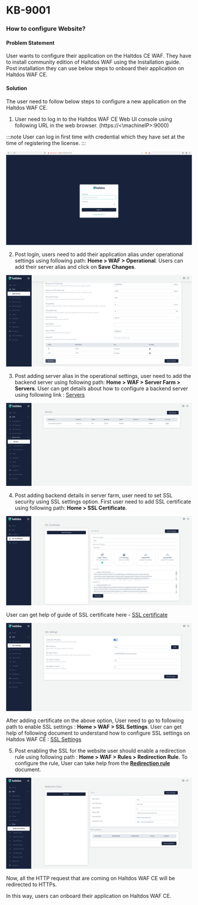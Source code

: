 # KB-9001

### **How to configure Website?**

#### **Problem Statement**

User wants to configure their application on the Haltdos CE WAF. They have to install community edition of Haltdos WAF using the Installation guide. Post installation they can use below steps to onboard their application on Haltdos WAF CE.

#### **Solution**

The user need to follow below steps to configure a new application on the Haltdos WAF CE.

1. User need to log in to the Haltdos WAF CE Web UI console using following URL in the web browser. (https://<\machineIP>:9000)

:::note
User can log in first time with credential which they have set at the time of registering the license.
:::

![](/img/ce-waf/kb/login.png)

2. Post login, users need to add their application alias under operational settings using following path: **Home > WAF > Operational**. Users can add their server alias and click on **Save Changes**.

![Operational Settings](/img/ce-waf/kb/CE_operational_settings.png)

3. Post adding server alias in the operational settings, user need to add the backend server using following path: **Home > WAF > Server Farm > Servers**. User can get details about how to configure a backend server using following link : [Servers](/docs/community/docs/waf/server_farm/servers.md)

![Servers](/img/ce-waf/kb/CE_servers.png)

4. Post adding backend details in server farm, user need to set SSL security using SSL settings option. First user need to add SSL certificate using following path: **Home > SSL Certificate**. 

![SSL Certificate](/img/ce-waf/kb/ssl_certificates.png)

User can get help of guide of SSL certificate here - [SSL certificate](/docs/community/docs/ssl_certificates.md)

![SSl settings](/img/ce-waf/kb/ssl_settings.png)

After adding certificate on the above option, User need to go to following path to enable SSL settings : **Home > WAF > SSL Settings**. User can get help of following document to understand how to configure SSL settings on Haltdos WAF CE : [SSL Settings](/docs/community/docs/waf/ssl_settings.md)

5. Post enabling the SSL for the website user should enable a redirection rule using following path : **Home > WAF > Rules > Redirection Rule**. To configure the rule, User can take help from the [**Redirection rule**](/docs/community/docs/waf/rules/redirection_rules.md) document.

![Redirection rule](/img/ce-waf/kb/redirection_rules.png)

Now, all the HTTP request that are coming on Haltdos WAF CE will be redirected to HTTPs.

In this way, users can onboard their application on Haltdos WAF CE.







